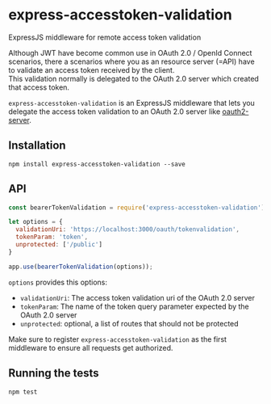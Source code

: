 # express-accesstoken-validation
ExpressJS middleware for remote access token validation

Although JWT have become common use in OAuth 2.0 / OpenId Connect scenarios, there a scenarios where you as an resource server (=API) have to validate an access token received by the client.    
This validation normally is delegated to the OAuth 2.0 server which created that access token.

```express-accesstoken-validation``` is an ExpressJS middleware that lets you delegate the access token validation to an OAuth 2.0 server like [oauth2-server](https://www.npmjs.com/package/oauth2-server).

## Installation

```
npm install express-accesstoken-validation --save
```

## API

```JavaScript
const bearerTokenValidation = require('express-accesstoken-validation');

let options = {
  validationUri: 'https://localhost:3000/oauth/tokenvalidation',
  tokenParam: 'token',
  unprotected: ['/public']
}

app.use(bearerTokenValidation(options));
```

```options``` provides this options:

* ```validationUri```: The access token validation uri of the OAuth 2.0 server
* ```tokenParam```: The name of the token query parameter expected by the OAuth 2.0 server
* ```unprotected```: optional, a list of routes that should not be protected

Make sure to register ```express-accesstoken-validation``` as the first middleware to ensure all requests get authorized.

## Running the tests
```
npm test
```


